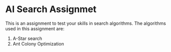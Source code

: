 # AI Search Assignmet

This is an assignment to test your skills in search algorithms.
The algorithms used in this assignment are:

1. A-Star search
2. Ant Colony Optimization
